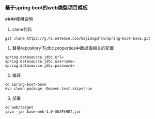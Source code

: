### 基于spring boot的web类型项目模板
####使用说明
1. clone代码
```
git clone https://g.hz.netease.com/hzjiangshan/spring-boot-base.git
```
1. 替换repository下jdbc.properties中数据库相关的配置
```
spring.datasource.jdbc.url=
spring.datasource.jdbc.username=
spring.datasource.jdbc.password=
```
2. 编译
```
cd spring-boot-base
mvn clean package -Dmaven.test.skip=true
```

3. 部署
```
cd web/target
java -jar base-web-1.0-SNAPSHOT.jar
```
